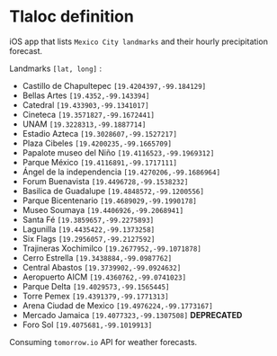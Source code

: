 #  Tlaloc definition

iOS app that lists `Mexico City landmarks` and their hourly precipitation forecast.

Landmarks `[lat, long]` :
- Castillo de Chapultepec `[19.4204397,-99.184129]`
- Bellas Artes `[19.4352,-99.143394]`
- Catedral `[19.433903,-99.1341017]`
- Cineteca `[19.3571827,-99.1672441]`
- UNAM `[19.3228313,-99.1887714]`
- Estadio Azteca `[19.3028607,-99.1527217]`
- Plaza Cibeles `[19.4200235,-99.1665709]`
- Papalote museo del Niño `[19.4116523,-99.1969312]`
- Parque México `[19.4116891,-99.1717111]`
- Ángel de la independencia `[19.4270206,-99.1686964]`
- Forum Buenavista `[19.4496728,-99.1538232]`
- Basilica de Guadalupe `[19.4848572,-99.1200556]`
- Parque Bicentenario `[19.4689029,-99.1990178]`
- Museo Soumaya `[19.4406926,-99.2068941]`
- Santa Fé `[19.3859657,-99.2275893]`
- Lagunilla `[19.4435422,-99.1373258]`
- Six Flags `[19.2956057,-99.2127592]`
- Trajineras Xochimilco `[19.2677952,-99.1071878]`
- Cerro Estrella `[19.3438884,-99.0987762]`
- Central Abastos `[19.3739902,-99.0924632]`
- Aeropuerto AICM `[19.4360762,-99.0741023]`
- Parque Delta `[19.4029573,-99.1565445]`
- Torre Pemex `[19.4391379,-99.1771313]`
- Arena Ciudad de Mexico `[19.4976224,-99.1773167]`
- Mercado Jamaica `[19.4077323,-99.1307508]` **DEPRECATED**
- Foro Sol `[19.4075681,-99.1019913]`

Consuming `tomorrow.io` API for weather forecasts.
